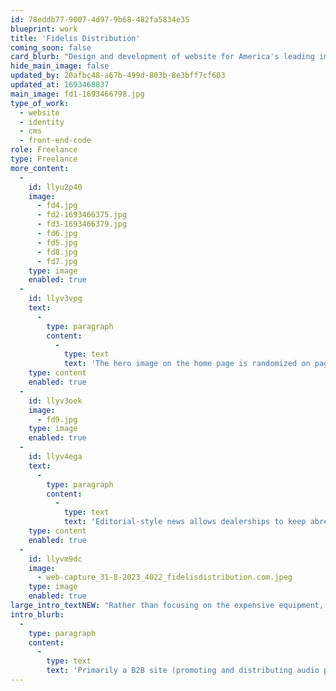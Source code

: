 ```yaml
---
id: 78eddb77-9007-4d97-9b68-482fa5834e35
blueprint: work
title: 'Fidelis Distribution'
coming_soon: false
card_blurb: "Design and development of website for America's leading importer and distributor of high-end audio equipment"
hide_main_image: false
updated_by: 20afbc48-a67b-499d-803b-8e3bff7cf603
updated_at: 1693468837
main_image: fd1-1693466798.jpg
type_of_work:
  - website
  - identity
  - cms
  - front-end-code
role: Freelance
type: Freelance
more_content:
  -
    id: llyu2p40
    image:
      - fd4.jpg
      - fd2-1693466375.jpg
      - fd3-1693466379.jpg
      - fd6.jpg
      - fd5.jpg
      - fd8.jpg
      - fd7.jpg
    type: image
    enabled: true
  -
    id: llyv3vpg
    text:
      -
        type: paragraph
        content:
          -
            type: text
            text: 'The hero image on the home page is randomized on page-load.'
    type: content
    enabled: true
  -
    id: llyv3oek
    image:
      - fd9.jpg
    type: image
    enabled: true
  -
    id: llyv4ega
    text:
      -
        type: paragraph
        content:
          -
            type: text
            text: 'Editorial-style news allows dealerships to keep abreast of industry opinions and understand how best to promote the products.'
    type: content
    enabled: true
  -
    id: llyvm9dc
    image:
      - web-capture_31-8-2023_4022_fidelisdistribution.com.jpeg
    type: image
    enabled: true
large_intro_textNEW: "Rather than focusing on the expensive equipment, as so many other distributor and dealer sites tend to do, the design here pays homage the 'musical heroes' and the passion of music itself, providing the raison d'être for the business, and conveying its core values."
intro_blurb:
  -
    type: paragraph
    content:
      -
        type: text
        text: 'Primarily a B2B site (promoting and distributing audio products to dealerships throughout the US), the design was influenced by some core constraints: the need to feature dealerships prominently and avoid appearing to be in competition with them; and the need represent the brands with respect and energy.'
---
```

